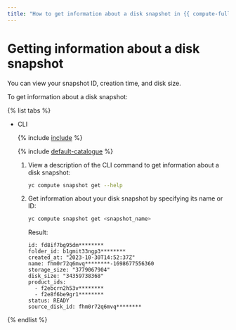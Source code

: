 ```yaml
---
title: "How to get information about a disk snapshot in {{ compute-full-name }}"
---
```


# Getting information about a disk snapshot

You can view your snapshot ID, creation time, and disk size.

To get information about a disk snapshot:

{% list tabs %}

- CLI

   {% include [include](../../../_includes/cli-install.md) %}

   {% include [default-catalogue](../../../_includes/default-catalogue.md) %}

   1. View a description of the CLI command to get information about a disk snapshot:

      ```bash
      yc compute snapshot get --help
      ```

   1. Get information about your disk snapshot by specifying its name or ID:

      ```bash
      yc compute snapshot get <snapshot_name>
      ```

      Result:

      ```
      id: fd8if7bg95dm********
      folder_id: b1gmit33ngp3********
      created_at: "2023-10-30T14:52:37Z"
      name: fhm0r72q6mvq********-1698677556360
      storage_size: "3779067904"
      disk_size: "34359738368"
      product_ids:
        - f2ebcrn2h53v********
        - f2e8f6be9gr1********
      status: READY
      source_disk_id: fhm0r72q6mvq********
      ```

{% endlist %}